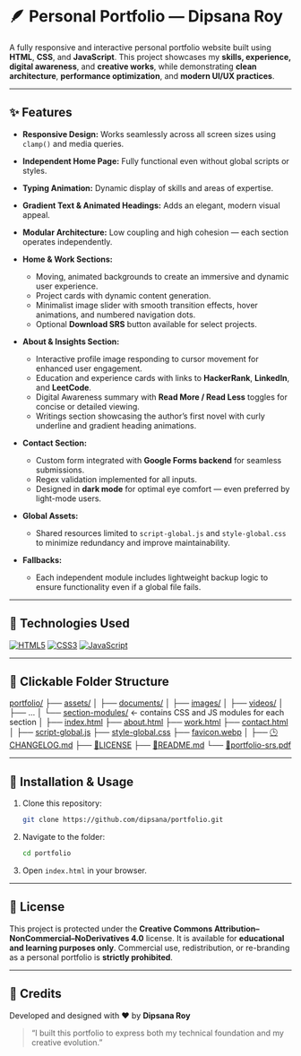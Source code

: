 # 🪶 Personal Portfolio — Dipsana Roy

A fully responsive and interactive personal portfolio website built using **HTML**, **CSS**, and **JavaScript**.
This project showcases my **skills, experience, digital awareness**, and **creative works**, while demonstrating **clean architecture**, **performance optimization**, and **modern UI/UX practices**.

---

## ✨ Features

* **Responsive Design:** Works seamlessly across all screen sizes using `clamp()` and media queries.

* **Independent Home Page:** Fully functional even without global scripts or styles.

* **Typing Animation:** Dynamic display of skills and areas of expertise.

* **Gradient Text & Animated Headings:** Adds an elegant, modern visual appeal.

* **Modular Architecture:** Low coupling and high cohesion — each section operates independently.

* **Home & Work Sections:**

  * Moving, animated backgrounds to create an immersive and dynamic user experience.
  * Project cards with dynamic content generation.
  * Minimalist image slider with smooth transition effects, hover animations, and numbered navigation dots.
  * Optional **Download SRS** button available for select projects.

* **About & Insights Section:**

  * Interactive profile image responding to cursor movement for enhanced user engagement.
  * Education and experience cards with links to **HackerRank**, **LinkedIn**, and **LeetCode**.
  * Digital Awareness summary with **Read More / Read Less** toggles for concise or detailed viewing.
  * Writings section showcasing the author’s first novel with curly underline and gradient heading animations.

* **Contact Section:**

  * Custom form integrated with **Google Forms backend** for seamless submissions.
  * Regex validation implemented for all inputs.
  * Designed in **dark mode** for optimal eye comfort — even preferred by light-mode users.

* **Global Assets:**

  * Shared resources limited to `script-global.js` and `style-global.css` to minimize redundancy and improve maintainability.

* **Fallbacks:**

  * Each independent module includes lightweight backup logic to ensure functionality even if a global file fails.

---

## 🧠 Technologies Used

[![HTML5](https://img.shields.io/badge/HTML5-E34F26?style=flat\&logo=html5\&logoColor=white)](https://developer.mozilla.org/en-US/docs/Web/HTML)
[![CSS3](https://img.shields.io/badge/CSS3-1572B6?style=flat\&logo=css3\&logoColor=white)](https://developer.mozilla.org/en-US/docs/Web/CSS)
[![JavaScript](https://img.shields.io/badge/JavaScript-F7DF1E?style=flat\&logo=javascript\&logoColor=black)](https://developer.mozilla.org/en-US/docs/Web/JavaScript)

---

## 📁 Clickable Folder Structure

[portfolio/](/)
├── [assets/](/assets)
│   ├── [documents/](/assets/documents)
│   ├── [images/](/assets/images)
│   ├── [videos/](/assets/videos)
│   ├── ...
│   └── [section-modules/](/assets)  ← contains CSS and JS modules for each section
│
├── [index.html](/index.html)
├── [about.html](/about.html)
├── [work.html](/work.html)
├── [contact.html](/contact.html)
│
├── [script-global.js](/script-global.js)
├── [style-global.css](/style-global.css)
├── [favicon.webp](/favicon.webp)
│
├── [🕒CHANGELOG.md](/CHANGELOG.md)
├── [🔑LICENSE](/LICENSE)
├── [📄README.md](/README.md)
└── [📓portfolio-srs.pdf](/portfolio-srs.pdf)

---

## 🚀 Installation & Usage

1. Clone this repository:

   ```bash
   git clone https://github.com/dipsana/portfolio.git
   ```

2. Navigate to the folder:

   ```bash
   cd portfolio
   ```

3. Open `index.html` in your browser.

---

## 🪪 License

This project is protected under the **Creative Commons Attribution–NonCommercial–NoDerivatives 4.0** license.
It is available for **educational and learning purposes only**.
Commercial use, redistribution, or re-branding as a personal portfolio is **strictly prohibited**.

---

## 📜 Credits

Developed and designed with ❤️ by **Dipsana Roy**

> “I built this portfolio to express both my technical foundation and my creative evolution.”
